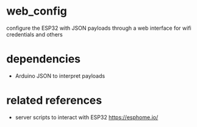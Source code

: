 # web_config
configure the ESP32 with JSON payloads through a web interface for wifi credentials and others

# dependencies
* Arduino JSON to interpret payloads

# related references
* server scripts to interact with ESP32 https://esphome.io/
